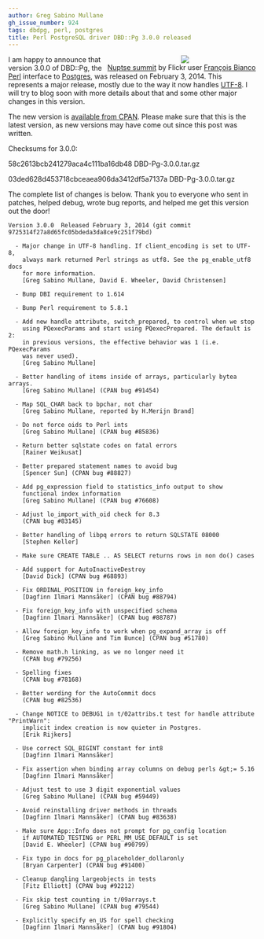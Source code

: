 ```yaml
---
author: Greg Sabino Mullane
gh_issue_number: 924
tags: dbdpg, perl, postgres
title: Perl PostgreSQL driver DBD::Pg 3.0.0 released
---
```




<div class="separator" style="clear: both; float: right; text-align: center;"><a href="/blog/2014/02/07/perl-postgresql-driver-dbdpg-300/image-0.jpeg" imageanchor="1" style="clear: right; margin-bottom: 1em; margin-left: 1em;"><img border="0" src="/blog/2014/02/07/perl-postgresql-driver-dbdpg-300/image-0.jpeg"/></a><br/><a href="http://www.flickr.com/photos/58505349@N04/11306745055/in/photolist-ie92og-9VGzdh-9VGce5-aeJFwW-AEuKX-5yQqdL-dvL4rC-9bNETo-4wWo81-wMme2-8pkCsJ-7sGZqc-a3P3b9-qndNG-aAUEih-4bwydr-P1JC9-s8waL-kqSSN-a8WSUb-6o5G4p-95a4Dz-3MJRz1-9VGrjs-x5YkV-aKGJzz-82S6jT-hygzDj-7ddteN-bpDuEv-bCVYHG-7x53rc-7x53uz-HMera-9dgTkM-7K2kcz-9egdRk-dxVsaB-bbxy3e-3i16xM-9VGxqE-9VGvdY-9VDmEc-9VGt6Q-5dpTGX-5NA2Jd-x5QcE-x5SLY-62uXRr-dVR2tu-8SPS7k">Nuptse summit</a> by Flickr user <a href="http://www.flickr.com/photos/f514nc0/">François Bianco</a></div>

I am happy to announce that version 3.0.0 of DBD::Pg, the [Perl](http://www.perl.org/) interface to [Postgres](http://www.postgresql.org/), was released on February 3, 2014. This represents a major release, mostly due to the way it now handles [UTF-8](http://perldoc.perl.org/perlunitut.html). I will try to blog soon with more details about that and some other major changes in this version.

The new version is [available from CPAN](http://search.cpan.org/~turnstep/DBD-Pg-3.0.0/). Please make sure that this is the latest version, as new versions may have come out since this post was written.

Checksums for 3.0.0:

58c2613bcb241279aca4c111ba16db48  DBD-Pg-3.0.0.tar.gz

03ded628d453718cbceaea906da3412df5a7137a  DBD-Pg-3.0.0.tar.gz

The complete list of changes is below. Thank you to everyone who sent in patches, helped debug, wrote bug reports, and helped me get this version out the door!

```
Version 3.0.0  Released February 3, 2014 (git commit 9725314f27a8d65fc05bdeda3da8ce9c251f79bd)

  - Major change in UTF-8 handling. If client_encoding is set to UTF-8, 
    always mark returned Perl strings as utf8. See the pg_enable_utf8 docs
    for more information.
    [Greg Sabino Mullane, David E. Wheeler, David Christensen]

  - Bump DBI requirement to 1.614

  - Bump Perl requirement to 5.8.1

  - Add new handle attribute, switch_prepared, to control when we stop 
    using PQexecParams and start using PQexecPrepared. The default is 2: 
    in previous versions, the effective behavior was 1 (i.e. PQexecParams 
    was never used).
    [Greg Sabino Mullane]

  - Better handling of items inside of arrays, particularly bytea arrays.
    [Greg Sabino Mullane] (CPAN bug #91454)

  - Map SQL_CHAR back to bpchar, not char
    [Greg Sabino Mullane, reported by H.Merijn Brand]

  - Do not force oids to Perl ints
    [Greg Sabino Mullane] (CPAN bug #85836)

  - Return better sqlstate codes on fatal errors
    [Rainer Weikusat]

  - Better prepared statement names to avoid bug
    [Spencer Sun] (CPAN bug #88827)

  - Add pg_expression field to statistics_info output to show 
    functional index information
    [Greg Sabino Mullane] (CPAN bug #76608)

  - Adjust lo_import_with_oid check for 8.3
    (CPAN bug #83145)

  - Better handling of libpq errors to return SQLSTATE 08000
    [Stephen Keller]

  - Make sure CREATE TABLE .. AS SELECT returns rows in non do() cases

  - Add support for AutoInactiveDestroy
    [David Dick] (CPAN bug #68893)

  - Fix ORDINAL_POSITION in foreign_key_info
    [Dagfinn Ilmari Mannsåker] (CPAN bug #88794)

  - Fix foreign_key_info with unspecified schema
    [Dagfinn Ilmari Mannsåker] (CPAN bug #88787)

  - Allow foreign_key_info to work when pg_expand_array is off
    [Greg Sabino Mullane and Tim Bunce] (CPAN bug #51780)

  - Remove math.h linking, as we no longer need it
    (CPAN bug #79256)

  - Spelling fixes
    (CPAN bug #78168)

  - Better wording for the AutoCommit docs
    (CPAN bug #82536)

  - Change NOTICE to DEBUG1 in t/02attribs.t test for handle attribute "PrintWarn":
    implicit index creation is now quieter in Postgres.
    [Erik Rijkers]

  - Use correct SQL_BIGINT constant for int8
    [Dagfinn Ilmari Mannsåker]

  - Fix assertion when binding array columns on debug perls &gt;= 5.16
    [Dagfinn Ilmari Mannsåker]

  - Adjust test to use 3 digit exponential values
    [Greg Sabino Mullane] (CPAN bug #59449)

  - Avoid reinstalling driver methods in threads
    [Dagfinn Ilmari Mannsåker] (CPAN bug #83638)

  - Make sure App::Info does not prompt for pg_config location 
    if AUTOMATED_TESTING or PERL_MM_USE_DEFAULT is set
    [David E. Wheeler] (CPAN bug #90799)

  - Fix typo in docs for pg_placeholder_dollaronly
    [Bryan Carpenter] (CPAN bug #91400)

  - Cleanup dangling largeobjects in tests
    [Fitz Elliott] (CPAN bug #92212)

  - Fix skip test counting in t/09arrays.t
    [Greg Sabino Mullane] (CPAN bug #79544)

  - Explicitly specify en_US for spell checking
    [Dagfinn Ilmari Mannsåker] (CPAN bug #91804)

```


